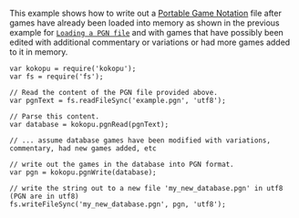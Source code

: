 This example shows how to write out a [Portable Game Notation](https://en.wikipedia.org/wiki/Portable_Game_Notation) file
after games have already been loaded into memory as shown in the previous example for [`Loading a PGN file`](03_loading_pgn.md)
and with games that have possibly been edited with additional commentary or variations or had more games added to it in memory.

```
var kokopu = require('kokopu');
var fs = require('fs');

// Read the content of the PGN file provided above.
var pgnText = fs.readFileSync('example.pgn', 'utf8');

// Parse this content.
var database = kokopu.pgnRead(pgnText);

// ... assume database games have been modified with variations, commentary, had new games added, etc

// write out the games in the database into PGN format.
var pgn = kokopu.pgnWrite(database);

// write the string out to a new file 'my_new_database.pgn' in utf8 (PGN are in utf8)
fs.writeFileSync('my_new_database.pgn', pgn, 'utf8');
```